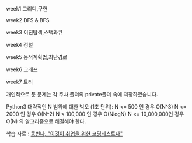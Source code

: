 week1	그리디,구현

week2	DFS & BFS

week3	이진탐색,스택과큐

week4	정렬

week5	동적계획법,최단경로

week6	그래프

week7	트리

개인적으로 푼 문제는 각 주차 폴더의 private폴더 속에 저장하였습니다.

Python3 대략적인 N 범위에 대한 빅오 (1초 단위):
N <= 500 인 경우 O(N^3)
N <= 2000 인 경우 O(N^2)
N < 100,000 인 경우 O(NlogN)
N <= 10,000,000인 경우 O(N) 의 알고리즘으로 해결해야 한다.


학습 자료 : [동빈나, "이것이 취업을 위한 코딩테스트다"](https://www.youtube.com/watch?v=m-9pAwq1o3w&list=PLRx0vPvlEmdAghTr5mXQxGpHjWqSz0dgC&ab_channel=%EB%8F%99%EB%B9%88%EB%82%98)
